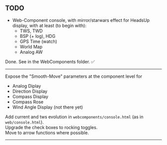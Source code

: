 ## TODO
- Web-Component console, with mirror/starwars effect for HeadsUp display, with at least (to begin with):
    - TWS, TWD
    - BSP (+ log), HDG
    - GPS Time (watch)
    - World Map
    - Analog AW

Done. See in the WebComponents folder. &#9989;

----

Expose the "Smooth-Move" parameters at the component level for
- Analog Diplay
- Direction Display
- Compass Display
- Compass Rose
- Wind Angle Display (not there yet)

Add current and tws evolution in `webcomponents/console.html` (as in `web/console.html`).  
Upgrade the check boxes to rocking toggles.  
Move to arrow functions where possible.

-------------------------
